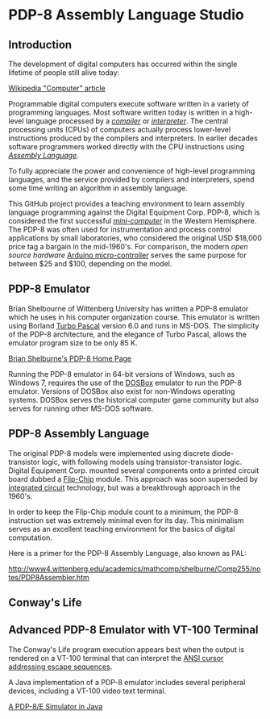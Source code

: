 # PDP-8 Assembly Language Studio

## Introduction

The development of digital computers has occurred within the single lifetime of people still alive today:

[Wikipedia "Computer" article](http://en.wikipedia.org/wiki/Computer)

Programmable digital computers execute software written in a variety of programming languages.
Most software written today is written in a high-level language processed by a _[compiler](http://en.wikipedia.org/wiki/Compiler)_ or _[interpreter](http://en.wikipedia.org/wiki/Interpreter_%28computing%29)_.
The central processing units (CPUs) of computers actually process lower-level instructions produced by the compilers and interpreters.
In earlier decades software programmers worked directly with the CPU instructions using _[Assembly Language](http://en.wikipedia.org/wiki/Assembly_language)_.

To fully appreciate the power and convenience of high-level programming languages, and the service provided by compilers and interpreters, spend some time writing an algorithm in assembly language.

This GitHub project provides a teaching environment to learn assembly language programming against the Digital Equipment Corp. PDP-8, which is considered the first successful _[mini-computer](http://en.wikipedia.org/wiki/Minicomputer)_ in the Western Hemisphere.
The PDP-8 was often used for instrumentation and process control applications by small laboratories, who considered the original USD $18,000 price tag a bargain in the mid-1960's.
For comparison, the modern _open source hardware_ [Arduino micro-controller](http://en.wikipedia.org/wiki/Arduino) serves the same purpose for between $25 and $100, depending on the model.

## PDP-8 Emulator

Brian Shelbourne of Wittenberg University has written a PDP-8 emulator which he uses in his computer organization course.
This emulator is written using Borland [Turbo Pascal](http://en.wikipedia.org/wiki/Turbo_Pascal) version 6.0 and runs in MS-DOS.
The simplicity of the PDP-8 architecture, and the elegance of Turbo Pascal, allows the emulator program size to be only 85 K.

[Brian Shelburne's PDP-8 Home Page](http://www4.wittenberg.edu/academics/mathcomp/bjsdir/PDP8HomePage.htm)

Running the PDP-8 emulator in 64-bit versions of Windows, such as Windows 7, requires the use of the [DOSBox](http://www.dosbox.com/download.php?main=1) emulator to run the PDP-8 emulator.
Versions of DOSBox also exist for non-Windows operating systems.
DOSBox serves the historical computer game community but also serves for running other MS-DOS software.


## PDP-8 Assembly Language

The original PDP-8 models were implemented using discrete diode-transistor logic, with following models using transistor-transistor logic.
Digital Equipment Corp. mounted several components onto a printed circuit board dubbed a [Flip-Chip](http://en.wikipedia.org/wiki/Flip_Chip_%28trademark%29) module.
This approach was soon superseded by [integrated circuit](http://en.wikipedia.org/wiki/Integrated_circuit) technology, but was a breakthrough approach in the 1960's.

In order to keep the Flip-Chip module count to a minimum, the PDP-8 instruction set was extremely minimal even for its day.
This minimalism serves as an excellent teaching environment for the basics of digital computation.

Here is a primer for the PDP-8 Assembly Language, also known as PAL:

<http://www4.wittenberg.edu/academics/mathcomp/shelburne/Comp255/notes/PDP8Assembler.htm>






## Conway's Life







## Advanced PDP-8 Emulator with VT-100 Terminal

The Conway's Life program execution appears best when the output is rendered on a VT-100 terminal that can interpret the [ANSI cursor addressing escape sequences](http://en.wikipedia.org/wiki/ANSI_escape_code).

A Java implementation of a PDP-8 emulator includes several peripheral devices, including a VT-100 video text terminal.

[A PDP-8/E Simulator in Java](http://www.vandermark.ch/pdp8/index.php?n=PDP8.Emulator)
